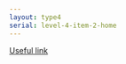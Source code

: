 ```yaml
---
layout: type4
serial: level-4-item-2-home
---
```


[Useful link](https://css-tricks.com/consistent-fluidly-scaling-type-and-spacing/)